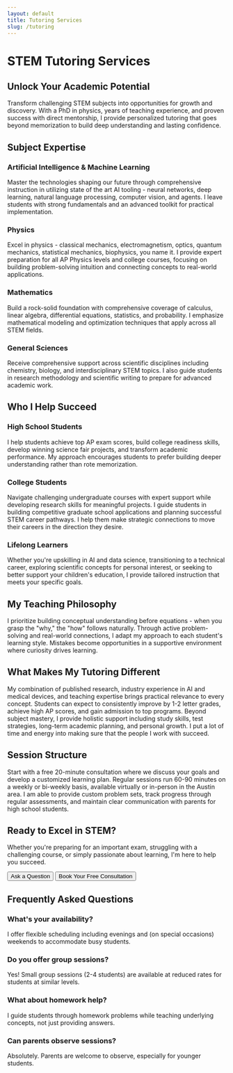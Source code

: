 ```yaml
---
layout: default
title: Tutoring Services
slug: /tutoring
---
```


# STEM Tutoring Services

## Unlock Your Academic Potential

Transform challenging STEM subjects into opportunities for growth and discovery. With a PhD in physics, years of teaching experience, and proven success with direct mentorship, I provide personalized tutoring that goes beyond memorization to build deep understanding and lasting confidence.

## Subject Expertise

### Artificial Intelligence & Machine Learning
Master the technologies shaping our future through comprehensive instruction in utilizing state of the art AI tooling - neural networks, deep learning, natural language processing, computer vision, and agents. I leave students with strong fundamentals and an advanced toolkit for practical implementation.

### Physics
Excel in physics - classical mechanics, electromagnetism, optics, quantum mechanics, statistical mechanics, biophysics, you name it. I provide expert preparation for all AP Physics levels and college courses, focusing on building problem-solving intuition and connecting concepts to real-world applications.

### Mathematics
Build a rock-solid foundation with comprehensive coverage of calculus, linear algebra, differential equations, statistics, and probability. I emphasize mathematical modeling and optimization techniques that apply across all STEM fields.

### General Sciences
Receive comprehensive support across scientific disciplines including chemistry, biology, and interdisciplinary STEM topics. I also guide students in research methodology and scientific writing to prepare for advanced academic work.

## Who I Help Succeed

### High School Students
I help students achieve top AP exam scores, build college readiness skills, develop winning science fair projects, and transform academic performance. My approach encourages students to prefer building deeper understanding rather than rote memorization.

### College Students
Navigate challenging undergraduate courses with expert support while developing research skills for meaningful projects. I guide students in building competitive graduate school applications and planning successful STEM career pathways. I help them make strategic connections to move their careers in the direction they desire.

### Lifelong Learners
Whether you're upskilling in AI and data science, transitioning to a technical career, exploring scientific concepts for personal interest, or seeking to better support your children's education, I provide tailored instruction that meets your specific goals.

## My Teaching Philosophy

I prioritize building conceptual understanding before equations - when you grasp the "why," the "how" follows naturally. Through active problem-solving and real-world connections, I adapt my approach to each student's learning style. Mistakes become opportunities in a supportive environment where curiosity drives learning.

## What Makes My Tutoring Different

My combination of published research, industry experience in AI and medical devices, and teaching expertise brings practical relevance to every concept. Students can expect to consistently improve by 1-2 letter grades, achieve high AP scores, and gain admission to top programs. Beyond subject mastery, I provide holistic support including study skills, test strategies, long-term academic planning, and personal growth. I put a lot of time and energy into making sure that the people I work with succeed.

## Session Structure

Start with a free 20-minute consultation where we discuss your goals and develop a customized learning plan. Regular sessions run 60-90 minutes on a weekly or bi-weekly basis, available virtually or in-person in the Austin area. I am able to provide custom problem sets, track progress through regular assessments, and maintain clear communication with parents for high school students.

<!-- ## Student Success Stories -->

<!-- <div class="testimonial-placeholder">
  <p><em>Testimonials from successful students coming soon. Be one of the first to share your success story!</em></p>
</div> -->

## Ready to Excel in STEM?

Whether you're preparing for an important exam, struggling with a challenging course, or simply passionate about learning, I'm here to help you succeed.

<div class="cta-section">
  <button class="btn btn-secondary" onclick="openContactModal()">Ask a Question</button>
  <button class="btn btn-schedule" data-cal-link="jhclarke/consultation" data-cal-namespace="consultation" data-cal-config='{"layout":"month_view"}'>Book Your Free Consultation</button>
</div>

<div class="faq-section">
  <h2>Frequently Asked Questions</h2>
  
  <h3>What's your availability?</h3>
  <p>I offer flexible scheduling including evenings and (on special occasions) weekends to accommodate busy students.</p>
  
  <h3>Do you offer group sessions?</h3>
  <p>Yes! Small group sessions (2-4 students) are available at reduced rates for students at similar levels.</p>
  
  <h3>What about homework help?</h3>
  <p>I guide students through homework problems while teaching underlying concepts, not just providing answers.</p>
  
  <h3>Can parents observe sessions?</h3>
  <p>Absolutely. Parents are welcome to observe, especially for younger students.</p>
</div>


<!-- SEO Meta Tags -->
<meta name="description" content="Expert STEM tutoring in AI, Physics, Math, and Science. Personalized instruction for high school AP prep, college courses, and professional development. PhD educator with proven results.">
<meta name="keywords" content="STEM tutoring, physics tutor, math tutor, AI tutoring, AP physics prep, college tutoring, science tutor, online tutoring, Austin tutor">
<meta property="og:title" content="STEM Tutoring Services | James Clarke">
<meta property="og:description" content="Transform challenging STEM subjects into opportunities for growth. Expert tutoring in AI, Physics, Math, and Science.">
<meta property="og:type" content="website">
<meta property="og:url" content="https://www.jhclarke.com/tutoring">
